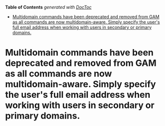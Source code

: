 <!-- START doctoc generated TOC please keep comment here to allow auto update -->
<!-- DON'T EDIT THIS SECTION, INSTEAD RE-RUN doctoc TO UPDATE -->
**Table of Contents**  *generated with [DocToc](http://doctoc.herokuapp.com/)*

- [Multidomain commands have been deprecated and removed from GAM as all commands are now multidomain-aware. Simply specify the user's full email address when working with users in secondary or primary domains.](#multidomain-commands-have-been-deprecated-and-removed-from-gam-as-all-commands-are-now-multidomain-aware-simply-specify-the-users-full-email-address-when-working-with-users-in-secondary-or-primary-domains)

<!-- END doctoc generated TOC please keep comment here to allow auto update -->

# Multidomain commands have been deprecated and removed from GAM as all commands are now multidomain-aware. Simply specify the user's full email address when working with users in secondary or primary domains.